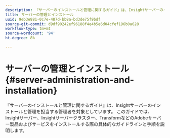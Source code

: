 ```yaml
---
description: 『サーバーのインストールと管理に関するガイド』は、Insightサーバーのインストールと管理を担当する管理者を対象としています。 このガイドでは、Insightサーバー、Insightサーバークラスター、TransformなどのAdobeサーバー製品およびサービスをインストールする際の具体的なガイドラインと手順を説明します。
title: サーバーの管理とインストール
uuid: 9eb3e881-0c7e-487d-bb8a-bd3de75f9bdf
source-git-commit: d9df90242ef96188f4e4b5e6d04cfef196b0a628
workflow-type: tm+mt
source-wordcount: '94'
ht-degree: 8%

---
```



# サーバーの管理とインストール{#server-administration-and-installation}

『サーバーのインストールと管理に関するガイド』は、Insightサーバーのインストールと管理を担当する管理者を対象としています。 このガイドでは、Insightサーバー、Insightサーバークラスター、TransformなどのAdobeサーバー製品およびサービスをインストールする際の具体的なガイドラインと手順を説明します。

